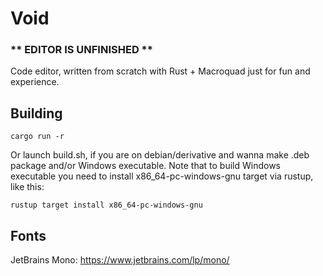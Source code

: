 # Void

### ** EDITOR IS UNFINISHED **

Code editor, written from scratch with Rust + Macroquad just for fun and experience.

## Building
```
cargo run -r
```
Or launch build.sh, if you are on debian/derivative and wanna make .deb package and/or Windows executable.
Note that to build Windows executable you need to install x86_64-pc-windows-gnu target via rustup, like this: 
```
rustup target install x86_64-pc-windows-gnu
```

## Fonts
JetBrains Mono: https://www.jetbrains.com/lp/mono/
